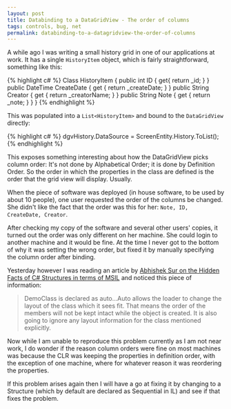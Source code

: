 ```yaml
---
layout: post
title: Databinding to a DataGridView - The order of columns
tags: controls, bug, net
permalink: databinding-to-a-datagridview-the-order-of-columns
---
```


A while ago I was writing a small history grid in one of our applications at work.  It has a single `HistoryItem` object, which is fairly straightforward, something like this:

{% highlight c# %}
Class HistoryItem
{
	public int ID { get{ return _id; } }
	public DateTime CreateDate { get { return _createDate; } }
	public String Creator { get { return _creatorName; } }
	public String Note { get { return _note; } }
}
{% endhighlight %}

This was populated into a `List<HistoryItem>` and bound to the `DataGridView` directly:

{% highlight c# %}
	dgvHistory.DataSource = ScreenEntity.History.ToList();
{% endhighlight %}

This exposes something interesting about how the DataGridView picks column order: It's not done by Alphabetical Order; it is done by Definition Order.  So the order in which the properties in the class are defined is the order that the grid view will display. Usually.

When the piece of software was deployed (in house software, to be used by about 10 people), one user requested the order of the columns be changed.  She didn't like the fact that the order was this for her: `Note, ID, CreateDate, Creator`.

After checking my copy of the software and several other users' copies, it turned out the order was only different on her machine.  She could login to another machine and it would be fine.  At the time I never got to the bottom of why it was setting the wrong order, but fixed it by manually specifying the column order after binding.

Yesterday however I was reading an article by [Abhishek Sur on the Hidden Facts of C# Structures in terms of MSIL][1] and noticed this piece of information:

> DemoClass is declared as auto...Auto allows the loader to change the layout of the class which it sees fit. That means the order of the members will not be kept intact while the object is created. It is also going to ignore any layout information for the class mentioned explicitly.

Now while I am unable to reproduce this problem currently as I am not near work, I do wonder if the reason column orders were fine on most machines was because the CLR was keeping the properties in definition order, with the exception of one machine, where for whatever reason it was reordering the properties.

If this problem arises again then I will have a go at fixing it by changing to a Structure (which by default are declared as Sequential in IL) and see if that fixes the problem.

[1]: http://www.abhisheksur.com/2010/10/hidden-facts-on-c-constructor-in.html
